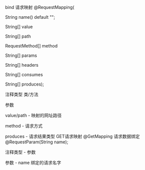 bind
请求映射
@RequestMapping(

String name() default "";

String\[\] value

String\[\] path

RequestMethod\[\] method

String\[\] params

String\[\] headers

String\[\] consumes

String\[\] produces);

注释类型 类/方法

参数

value/path - 映射的网址路径

method - 请求方式

produces - 请求结果类型
GET请求映射
@GetMapping
请求数据绑定
@RequestParam(String name);

注释类型 - 参数

参数 - name 绑定的请求名字

